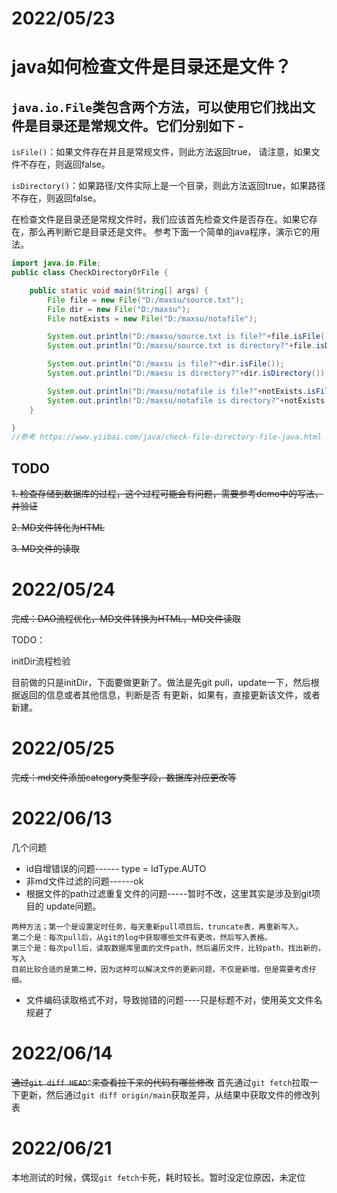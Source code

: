# 2022/05/23 
# java如何检查文件是目录还是文件？

## `java.io.File`类包含两个方法，可以使用它们找出文件是目录还是常规文件。它们分别如下 -

`isFile()`：如果文件存在并且是常规文件，则此方法返回true， 请注意，如果文件不存在，则返回false。

`isDirectory()`：如果路径/文件实际上是一个目录，则此方法返回true，如果路径不存在，则返回false。

在检查文件是目录还是常规文件时，我们应该首先检查文件是否存在。如果它存在，那么再判断它是目录还是文件。
参考下面一个简单的java程序，演示它的用法。

```java
import java.io.File;
public class CheckDirectoryOrFile {

    public static void main(String[] args) {
        File file = new File("D:/maxsu/source.txt");
        File dir = new File("D:/maxsu");
        File notExists = new File("D:/maxsu/notafile");

        System.out.println("D:/maxsu/source.txt is file?"+file.isFile());
        System.out.println("D:/maxsu/source.txt is directory?"+file.isDirectory());

        System.out.println("D:/maxsu is file?"+dir.isFile());
        System.out.println("D:/maxsu is directory?"+dir.isDirectory());

        System.out.println("D:/maxsu/notafile is file?"+notExists.isFile());
        System.out.println("D:/maxsu/notafile is directory?"+notExists.isDirectory());
    }

}
//参考 https://www.yiibai.com/java/check-file-directory-file-java.html
```

## TODO
~~1. 检查存储到数据库的过程，这个过程可能会有问题，需要参考demo中的写法，并验证~~

~~2. MD文件转化为HTML~~

~~3. MD文件的读取~~

# 2022/05/24

~~完成：DAO流程优化，MD文件转换为HTML，MD文件读取~~

TODO：

initDir流程检验

目前做的只是initDir，下面要做更新了。做法是先git pull，update一下，然后根据返回的信息或者其他信息，判断是否
有更新，如果有，直接更新该文件，或者新建。

# 2022/05/25

~~完成：md文件添加category类型字段，数据库对应更改等~~

# 2022/06/13
几个问题
* id自增错误的问题------ type = IdType.AUTO
* 非md文件过滤的问题------ok
* 根据文件的path过滤重复文件的问题-----暂时不改，这里其实是涉及到git项目的
update问题。
```
两种方法；第一个是设置定时任务，每天重新pull项目后，truncate表，再重新写入。
第二个是：每次pull后，从git的log中获取哪些文件有更改，然后写入表格。
第三个是：每次pull后，读取数据库里面的文件path，然后遍历文件，比较path，找出新的，写入
目前比较合适的是第二种，因为这种可以解决文件的更新问题，不仅是新增。但是需要考虑仔细。
```
* 文件编码读取格式不对，导致抛错的问题----只是标题不对，使用英文文件名规避了

# 2022/06/14
~~通过`git diff HEAD^`来查看拉下来的代码有哪些修改~~
首先通过`git fetch`拉取一下更新，然后通过`git diff origin/main`获取差异，从结果中获取文件的修改列表

# 2022/06/21
本地测试的时候，偶现`git fetch`卡死，耗时较长。暂时没定位原因，未定位
